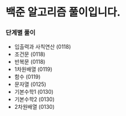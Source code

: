 # 백준 알고리즘 풀이입니다.

### 단계별 풀이

- 입출력과 사칙연산 (0118)
- 조건문 (0118)
- 반복문 (0118)
- 1차원배열 (0119)
- 함수 (0119)
- 문자열 (0125)
- 기본수학1 (0130)
- 기본수학2 (0130)
- 2차원배열 (0130)
